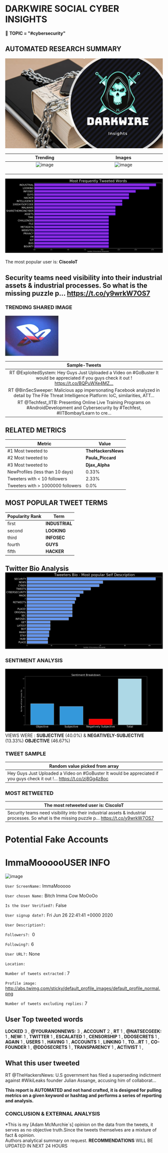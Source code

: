 # DARKWIRE SOCIAL CYBER INSIGHTS 
&#x1F34E; **TOPIC = "#cybersecurity"**

## AUTOMATED RESEARCH SUMMARY
  ![image](darkLogo.png)   

|  Trending  |   Images | 
:-------------------------:|:-------------------------:
|  ![image](http://pbs.twimg.com/media/EbeSiKrXYAE9LFt.jpg)     <img width=200/> | ![image](https://securityintelligence.com/wp-content/uploads/2019/01/government-cybersecurity-processes-must-change-drastically.jpg) <img width=200/> |   
 
 
![image](TWEETS.png)
<br></br>
The most popular user is: **CiscoIoT**  
 

## Security teams need visibility into their industrial assets &amp; industrial processes. So what is the missing puzzle p… https://t.co/y9wrkW7OS7 

  





### TRENDING SHARED IMAGE

![image](twitterPostedImage.png)



|                **Sample-Tweets**        |
| :-------------: |
| RT @ExploitedSystem: Hey Guys Just Uploaded a Video on #GoBuster It would be appreciated if you guys check it out ! https://t.co/BQPuWXe4MZ… |
| RT @BinSecSweeper: Malicious app impersonating Facebook analyzed in detail by The File Threat Intelligence Platform: IoC, similarities, ATT… |
| RT @Techfest_IITB: Presenting Online Live Training Programs on #AndroidDevelopment and Cybersecurity by #Techfest, #IITBombay!Learn to cre… |

## RELATED METRICS<br>
| Metric | Value |
| ------------- | ------------- |
| #1 Most tweeted to  | **TheHackersNews** |
| #2 Most tweeted to  | **Paula_Piccard** |
| #3 Most tweeted to  | **Djax_Alpha** |
| NewProfiles (less than 10 days) | 0.33%  |
| Tweeters with < 10 followers  | 2.33%|
| Tweeters with > 1000000 followers  | 0.0%  |



## MOST POPULAR TWEET TERMS 


| Popularity Rank  | Term |
| ------------- | ------------- |
| first  | **INDUSTRIAL**  |
| second  | **LOOKING**  |
| third  | **INFOSEC** |
| fourth  | **GUYS**  |
| fifth  | **HACKER**  |


## Twitter Bio Analysis![image](BIO.png)
### SENTIMENT ANALYSIS
![image](sentiment.png)
VIEWS WERE : **SUBJECTIVE**  (40.0%) & **NEGATIVELY-SUBJECTIVE** (13.33%) **OBJECTIVE** (46.67%)

### TWEET SAMPLE 
| Random value picked from array |
| ------------- |
|Hey Guys Just Uploaded a Video on #GoBuster It would be appreciated if you guys check it out !… https://t.co/zj8Gg4z8oc |

### MOST RETWEETED 

| The most retweeted user is: **CiscoIoT**  |
| ------------- |
| Security teams need visibility into their industrial assets &amp; industrial processes. So what is the missing puzzle p… https://t.co/y9wrkW7OS7 |

# Potential Fake Accounts
 
# ImmaMoooooUSER INFO
![image](http://abs.twimg.com/sticky/default_profile_images/default_profile_normal.png)
 
`User ScreenName:` ImmaMooooo 
 
`User chosen Name:` Bitch Imma Cow MoOoOo 
 
`Is the User Verified?:` False 
 
`User signup date?:` Fri Jun 26 22:41:41 +0000 2020 
 
`User Description?:`  
 
`Followers?: `0 
 
`Following?:` 6 
 
`User URL?:` None 
 
`Location:`  
 
`Number of tweets extracted`  : 7 
 
`Profile image:` http://abs.twimg.com/sticky/default_profile_images/default_profile_normal.png 
 
`Number of tweets excluding replies:` 7 
 

 

 
## User Top tweeted words 
 
**LOCKED** 3 , **@YOURANONNEWS:** 3 , **ACCOUNT** 2 , **RT** 1 , **@NATSECGEEK:** 1 , **NEW:** 1 , **TWITTER** 1 , **ESCALATED** 1 , **CENSORSHIP** 1 , **DDOSECRETS** 1 , **AGAIN** 1 , **USERS** 1 , **HAVING** 1 , **ACCOUNTS** 1 , **LINKING** 1 , **TO…RT** 1 , **CO-FOUNDER** 1 , **@DDOSECRETS** 1 , **TRANSPARENCY** 1 , **ACTIVIST** 1 , 
 
## What this user tweeted
 
RT @TheHackersNews: U.S government has filed a superseding indictment against #WikiLeaks founder Julian Assange, accusing him of collaborat…
 

<b> This report is AUTOMATED and not hand crafted, it is designed for pulling metrics on a given keyword or hashtag and performs a series of reporting and analysis.</b>  
### CONCLUSION & EXTERNAL ANALYSIS

*This is my [Adam McMurchie`s] opinion on the data from the tweets, it serves as no objective truth.Since the tweets themselves are a mixture of fact & opinion.<br>
Authors analytical summary on request.
**RECOMMENDATIONS** WILL BE UPDATED IN NEXT  24 HOURS <br>